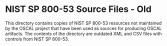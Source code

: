 # NIST SP 800-53 Source Files - Old

This directory contains copies of NIST SP 800-53 resources not maintained by the OSCAL project that have been used as sources for producing OSCAL artifacts. The contents of the directory are outdated XML and CSV files with controls from NIST SP 800-53.
